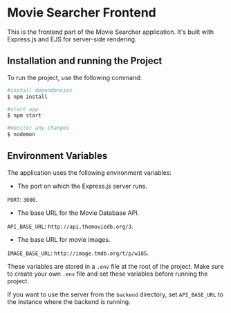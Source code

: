# Movie Searcher Frontend

This is the frontend part of the Movie Searcher application. It's built with Express.js and EJS for server-side rendering.

## Installation and running the Project

To run the project, use the following command:

```bash
#install dependencies
$ npm install

#start app
$ npm start

#monitor any changes
$ nodemon
```

## Environment Variables

The application uses the following environment variables:

- The port on which the Express.js server runs.

`PORT`: `3000`.
- The base URL for the Movie Database API.

`API_BASE_URL`: `http://api.themoviedb.org/3`.
- The base URL for movie images.

`IMAGE_BASE_URL`: `http://image.tmdb.org/t/p/w185`.

These variables are stored in a `.env` file at the root of the project. Make sure to create your own `.env` file and set these variables before running the project.

If you want to use the server from the `backend` directory, set `API_BASE_URL` to the instance where the backend is running.